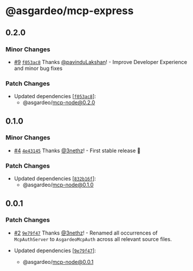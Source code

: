 # @asgardeo/mcp-express

## 0.2.0

### Minor Changes

- [#9](https://github.com/asgardeo/mcp-auth-javascript/pull/9)
  [`f053ac8`](https://github.com/asgardeo/mcp-auth-javascript/commit/f053ac81ba023fc1b7aafec4d37015e8326c2803) Thanks
  [@pavinduLakshan](https://github.com/pavinduLakshan)! - Improve Developer Experience and minor bug fixes

### Patch Changes

- Updated dependencies
  [[`f053ac8`](https://github.com/asgardeo/mcp-auth-javascript/commit/f053ac81ba023fc1b7aafec4d37015e8326c2803)]:
  - @asgardeo/mcp-node@0.2.0

## 0.1.0

### Minor Changes

- [#4](https://github.com/asgardeo/asgardeo-mcp-node/pull/4)
  [`4e43145`](https://github.com/asgardeo/asgardeo-mcp-node/commit/4e43145d23e72592367052c7dd8d0e2118fecee4) Thanks
  [@3nethz](https://github.com/3nethz)! - First stable release 🎉

### Patch Changes

- Updated dependencies
  [[`832b16f`](https://github.com/asgardeo/asgardeo-mcp-node/commit/832b16f47d16a7ac137dda9b396e8817725a4d7e)]:
  - @asgardeo/mcp-node@0.1.0

## 0.0.1

### Patch Changes

- [#2](https://github.com/asgardeo/asgardeo-mcp-node/pull/2)
  [`9e79f47`](https://github.com/asgardeo/asgardeo-mcp-node/commit/9e79f4720bae347860a358101b4726e3520a450a) Thanks
  [@3nethz](https://github.com/3nethz)! - Renamed all occurrences of `McpAuthServer` to `AsgardeoMcpAuth` across all
  relevant source files.

- Updated dependencies
  [[`9e79f47`](https://github.com/asgardeo/asgardeo-mcp-node/commit/9e79f4720bae347860a358101b4726e3520a450a)]:
  - @asgardeo/mcp-node@0.0.1

